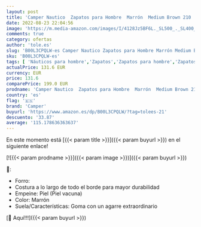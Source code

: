 ```yaml
---
layout: post
title: 'Camper Nautico  Zapatos para Hombre  Marrón  Medium Brown 210   42 EU'
date: 2022-08-23 22:04:56
image: 'https://m.media-amazon.com/images/I/4128Jz5BF6L._SL500_._SL400_.jpg'
comments: true
category: ofertas
author: 'tole.es'
slug: 'B00L3CPQLW-es Camper Nautico Zapatos para Hombre Marrón Medium Brown 210...'
sku: 'B00L3CPQLW-es'
tags: [ 'Náuticos para hombre','Zapatos','Zapatos para hombre','Zapatos y complementos','camper','zapatos','🇪🇸', ]
actualPrice: 131.6 EUR
currency: EUR
price: 131.6
comparePrice: 199.0 EUR
prodname: 'Camper Nautico  Zapatos para Hombre  Marrón  Medium Brown 210   42 EU'
country: 'es'
flag: '🇪🇸'
brand: 'Camper'
buyurl: 'https://www.amazon.es/dp/B00L3CPQLW/?tag=tolees-21'
descuento: '33.87'
average: '115.178636363637'
---
```


En este momento está [{{< param title >}}]({{< param buyurl >}}) en el siguiente enlace!

[![{{< param prodname >}}]({{< param image >}})]({{< param buyurl >}})

🔎:

- Forro:
- Costura a lo largo de todo el borde para mayor durabilidad
- Empeine: Piel (Piel vacuna)
- Color: Marrón
- Suela/Características: Goma con un agarre extraordinario

[🛒 Aquí!!!]({{< param buyurl >}})
